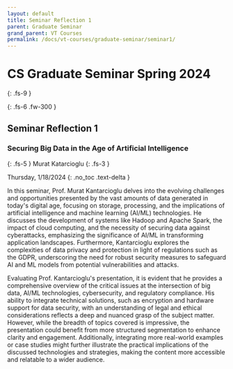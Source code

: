 ```yaml
---
layout: default
title: Seminar Reflection 1
parent: Graduate Seminar
grand_parent: VT Courses
permalink: /docs/vt-courses/graduate-seminar/seminar1/
---
```


# CS Graduate Seminar Spring 2024
{: .fs-9 }
<!-- ./grace/main.py is the main file to kick off experiments. -->
{: .fs-6 .fw-300 }

## Seminar Reflection 1

### Securing Big Data in the Age of Artificial Intelligence
{: .fs-5 }
Murat Katarcioglu
{: .fs-3 }

Thursday, 1/18/2024
{: .no_toc .text-delta }

In this seminar, Prof. Murat Kantarcioglu delves into the evolving challenges and opportunities presented by the vast amounts of data generated in today's digital age, focusing on storage, processing, and the implications of artificial intelligence and machine learning (AI/ML) technologies. He discusses the development of systems like Hadoop and Apache Spark, the impact of cloud computing, and the necessity of securing data against cyberattacks, emphasizing the significance of AI/ML in transforming application landscapes. Furthermore, Kantarcioglu explores the complexities of data privacy and protection in light of regulations such as the GDPR, underscoring the need for robust security measures to safeguard AI and ML models from potential vulnerabilities and attacks.

Evaluating Prof. Kantarcioglu's presentation, it is evident that he provides a comprehensive overview of the critical issues at the intersection of big data, AI/ML technologies, cybersecurity, and regulatory compliance. His ability to integrate technical solutions, such as encryption and hardware support for data security, with an understanding of legal and ethical considerations reflects a deep and nuanced grasp of the subject matter. However, while the breadth of topics covered is impressive, the presentation could benefit from more structured segmentation to enhance clarity and engagement. Additionally, integrating more real-world examples or case studies might further illustrate the practical implications of the discussed technologies and strategies, making the content more accessible and relatable to a wider audience.
